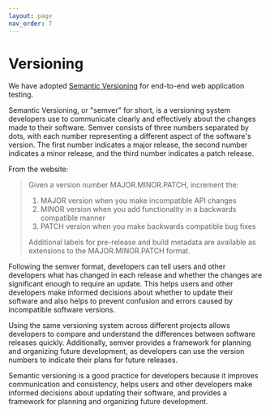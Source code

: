 ```yaml
---
layout: page
nav_order: 7
---
```


# Versioning

We have adopted [Semantic Versioning](https://www.cypress.io) for end-to-end web application testing.

Semantic Versioning, or "semver" for short, is a versioning system developers use to communicate clearly and effectively about the changes made to their software. Semver consists of three numbers separated by dots, with each number representing a different aspect of the software's version. The first number indicates a major release, the second number indicates a minor release, and the third number indicates a patch release.

From the website:

> Given a version number MAJOR.MINOR.PATCH, increment the:
>
>   1. MAJOR version when you make incompatible API changes
>   2. MINOR version when you add functionality in a backwards compatible manner
>   3. PATCH version when you make backwards compatible bug fixes
>
> Additional labels for pre-release and build metadata are available as extensions to the MAJOR.MINOR.PATCH format.

Following the semver format, developers can tell users and other developers what has changed in each release and whether the changes are significant enough to require an update. This helps users and other developers make informed decisions about whether to update their software and also helps to prevent confusion and errors caused by incompatible software versions.

Using the same versioning system across different projects allows developers to compare and understand the differences between software releases quickly. Additionally, semver provides a framework for planning and organizing future development, as developers can use the version numbers to indicate their plans for future releases.

Semantic versioning is a good practice for developers because it improves communication and consistency, helps users and other developers make informed decisions about updating their software, and provides a framework for planning and organizing future development.
